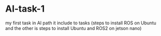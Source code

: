 # AI-task-1
my first task in AI path it include to tasks (steps to install ROS on Ubuntu and the other is steps to install Ubuntu and ROS2 on jetson nano)
